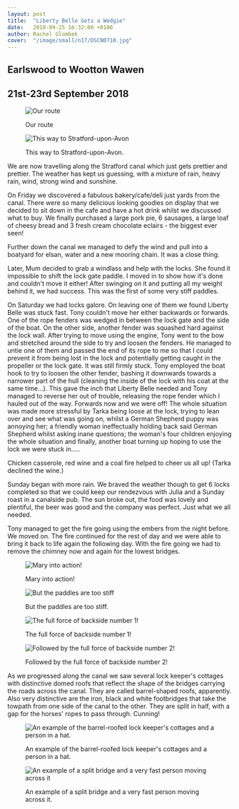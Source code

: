 ```yaml
---
layout: post
title:  "Liberty Belle Gets a Wedgie"
date:   2018-09-25 16:32:00 +0100
author: Rachel Glombek
cover:  "/image/small/n17/DSCN0710.jpg"
---
```


<h2>Earlswood to Wootton Wawen</h2>
<h2>21st-23rd September 2018</h2>

<figure>
 <img src="{{site.baseurl}}/image/maps/n17map.png" alt="Our route" >
 <figcaption>
 <p>Our route</p>
 </figcaption>
</figure>

<figure>
 <img src="{{site.baseurl}}/image/small/n17/DSCN0710.jpg" alt="This way to Stratford-upon-Avon" >
 <figcaption>
 <p>This way to Stratford-upon-Avon.</p>
 </figcaption>
</figure>

<p>We are now travelling along the Stratford canal which just gets prettier and prettier. The weather has kept us guessing, with a mixture of rain, heavy rain, wind, strong wind and sunshine.</p>

<p>On Friday we discovered a fabulous bakery/cafe/deli just yards from the canal. There were so many delicious looking goodies on display that we decided to sit down in the cafe and have a hot drink whilst we discussed what to buy. We finally purchased a large pork pie, 6 sausages, a large loaf of cheesy bread and 3 fresh cream chocolate eclairs - the biggest ever seen!</p>

<p>Further down the canal we managed to defy the wind and pull into a boatyard for elsan, water and a new mooring chain. It was a close thing.</p>

<p>Later, Mum decided to grab a windlass and help with the locks. She found it impossible to shift the lock gate paddle. I moved in to show how it's done and couldn't move it either! After swinging on it and putting all my weight behind it, we had success. This was the first of some very stiff paddles.</p>

<p>On Saturday we had locks galore. On leaving one of them we found Liberty Belle was stuck fast. Tony couldn't move her either backwards or forwards. One of the rope fenders was wedged in between the lock gate and the side of the boat. On the other side, another fender was squashed hard against the lock wall. After trying to move using the engine, Tony went to the bow and stretched around the side to try and loosen the fenders. He managed to untie one of them and passed the end of its rope to me so that I could prevent it from being lost in the lock and potentially getting caught in the propeller or the lock gate. It was still firmly stuck. Tony employed the boat hook to try to loosen the other fender, bashing it downwards towards a narrower part of the hull (cleaning the inside of the lock with his coat at the same time...). This gave the inch that Liberty Belle needed and Tony managed to reverse her out of trouble, releasing the rope fender which I hauled out of the way. Forwards now and we were off! The whole situation was made more stressful by Tarka being loose at the lock, trying to lean over and see what was going on, whilst a German Shepherd puppy was annoying her; a friendly woman ineffectually holding back said German Shepherd whilst asking inane questions; the woman's four children enjoying the whole situation and finally, another boat turning up hoping to use the lock we were stuck in.....</p>

<p>Chicken casserole, red wine and a coal fire helped to cheer us all up! (Tarka declined the wine.)</p>

<p>Sunday began with more rain. We braved the weather though to get 6 locks completed so that we could keep our rendezvous with Julia and a Sunday roast in a canalside pub. The sun broke out, the food was lovely and plentiful, the beer was good and the company was perfect. Just what we all needed.</p>

<p>Tony managed to get the fire going using the embers from the night before. We moved on. The fire continued for the rest of day and we were able to bring it back to life again the following day. With the fire going we had to remove the chimney now and again for the lowest bridges.</p>
<figure>
 <img src="{{site.baseurl}}/image/small/n17/DSCN0690.jpg" alt="Mary into action!" >
 <figcaption>
 <p>Mary into action!</p>
 </figcaption>
</figure>
<figure>
 <img src="{{site.baseurl}}/image/small/n17/DSCN0687.jpg" alt="But the paddles are too stiff" >
 <figcaption>
 <p>But the paddles are too stiff.</p>
 </figcaption>
</figure>
<figure>
 <img src="{{site.baseurl}}/image/small/n17/DSCN0699.jpg" alt="The full force of backside number 1!" >
 <figcaption>
 <p>The full force of backside number 1!</p>
 </figcaption>
</figure>
<figure>
 <img src="{{site.baseurl}}/image/small/n17/DSCN0721.jpg" alt="Followed by the full force of backside number 2!" >
 <figcaption>
 <p>Followed by the full force of backside number 2!</p>
 </figcaption>
</figure>
 
<p>As we progressed along the canal we saw several lock keeper's cottages with distinctive domed roofs that reflect the shape of the bridges carrying the roads across the canal. They are called barrel-shaped roofs, apparently. Also very distinctive are the iron, black and white footbridges that take the towpath from one side of the canal to the other. They are split in half, with a gap for the horses' ropes to pass through. Cunning!

<figure>
 <img src="{{site.baseurl}}/image/small/n17/DSCN0715.jpg" alt="An example of the barrel-roofed lock keeper's cottages and a person in a hat." >
 <figcaption>
 <p>An example of the barrel-roofed lock keeper's cottages and a person in a hat.</p>
 </figcaption>
</figure>
<figure>
 <img src="{{site.baseurl}}/image/small/n17/DSCN0726.jpg" alt="An example of a split bridge and a very fast person moving across it" >
 <figcaption>
 <p>An example of a split bridge and a very fast person moving across it.</p>
 </figcaption>
</figure>
